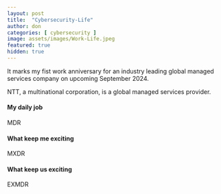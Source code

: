 ```yaml
---
layout: post
title:  "Cybersecurity-Life"
author: don
categories: [ cybersecurity ]
image: assets/images/Work-Life.jpeg
featured: true
hidden: true
---
```


It marks my fist work anniversary for an industry leading global managed services company on upcoming September 2024.

<span class="spoiler">NTT, a multinational corporation,</span> is a global managed services provider.

#### My daily job
MDR

#### What keep me exciting
MXDR

#### What keep us exciting
EXMDR




